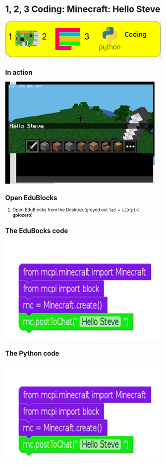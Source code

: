 # 1, 2, 3 Coding: Minecraft: Hello Steve
![](123cc2.png)

## In action
![](Minecraft.png)
## Open EduBlocks

1. Open EduBlocks from the Desktop.(greyed out `led = LED(pin)` **gpiozero**)

## The EduBocks code
![](code.png)

## The Python code
![](code.png)
